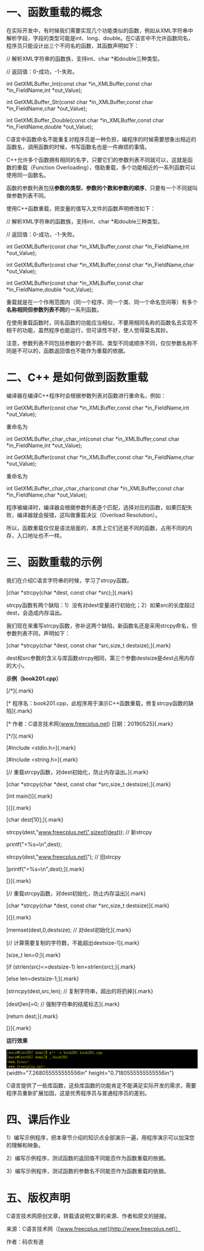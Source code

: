 # 一、函数重载的概念

在实际开发中，有时候我们需要实现几个功能类似的函数，例如从XML字符串中解析字段，字段的类型可能是int、long、double。在C语言中不允许函数同名，程序员只能设计出三个不同名的函数，其函数声明如下：

// 解析XML字符串的函数族，支持int、char \*和double三种类型。

// 返回值：0-成功，-1-失败。

int GetXMLBuffer_Int(const char \*in_XMLBuffer,const char
\*in_FieldName,int \*out_Value);

int GetXMLBuffer_Str(const char \*in_XMLBuffer,const char
\*in_FieldName,char \*out_Value);

int GetXMLBuffer_Double(const char \*in_XMLBuffer,const char
\*in_FieldName,double \*out_Value);

C语言中函数命名不能重复对程序员是一种负担，编程序的时候需要想象出相近的函数名，调用函数的时候，书写函数名也是一件麻烦的事情。

C++允许多个函数拥有相同的名字，只要它们的参数列表不同就可以，这就是函数的重载（Function
Overloading），借助重载，多个功能相近的一系列函数可以使用同一函数名。

函数的参数列表包括**参数的类型、参数的个数和参数的顺序**，只要有一个不同就叫做参数列表不同。

使用C++函数重载，把变量的值写入文件的函数声明修改如下：

// 解析XML字符串的函数族，支持int、char \*和double三种类型。

// 返回值：0-成功，-1-失败。

int GetXMLBuffer(const char \*in_XMLBuffer,const char \*in_FieldName,int
\*out_Value);

int GetXMLBuffer(const char \*in_XMLBuffer,const char
\*in_FieldName,char \*out_Value);

int GetXMLBuffer(const char \*in_XMLBuffer,const char
\*in_FieldName,double \*out_Value);

重载就是在一个作用范围内（同一个程序、同一个类、同一个命名空间等）有多个**名称相同但参数列表不同**的一系列函数。

在使用重载函数时，同名函数的功能应当相似，不要用相同名称的函数名去实现不相干的功能，虽然程序也能运行，但可读性不好，使人觉得莫名其妙。

注意，参数列表不同包括参数的个数不同、类型不同或顺序不同，仅仅参数名称不同是不可以的，函数返回值也不能作为重载的依据。

# 二、C++ 是如何做到函数重载

编译器在编译C++程序时会根据参数列表对函数进行重命名，例如：

int GetXMLBuffer(const char \*in_XMLBuffer,const char \*in_FieldName,int
\*out_Value);

重命名为

int GetXMLBuffer_char_char_int(const char \*in_XMLBuffer,const char
\*in_FieldName,int \*out_Value);

int GetXMLBuffer(const char \*in_XMLBuffer,const char
\*in_FieldName,char \*out_Value);

重命名为

int GetXMLBuffer_char_char_char(const char \*in_XMLBuffer,const char
\*in_FieldName,char \*out_Value);

程序被编译时，编译器会根据参数列表逐个匹配，选择对应的函数，如果匹配失败，编译器就会报错，这叫做重载决议（Overload
Resolution）。

所以，函数重载仅仅是语法层面的，本质上它们还是不同的函数，占用不同的内存，入口地址也不一样。

# 三、函数重载的示例

我们在介绍C语言字符串的时候，学习了strcpy函数。

[char \*strcpy(char \*dest, const char \*src);]{.mark}

strcpy函数有两个缺陷：1）没有对dest变量进行初始化；2）如果src的长度超过dest，会造成内存溢出。

我们现在来重写strcpy函数，弥补这两个缺陷，新函数名还是采用strcpy命名，但参数列表不同，声明如下：

[char \*strcpy(char \*dest, const char \*src,size_t destsize);]{.mark}

dest和src参数的含义与库函数strcpy相同，第三个参数destsize是dest占用内存的大小。

**示例（book201.cpp）**

[/\*]{.mark}

[\*
程序名：book201.cpp，此程序用于演示C++函数重载，修复strcpy函数的缺陷]{.mark}

[\* 作者：C语言技术网(www.freecplus.net) 日期：20190525]{.mark}

[\*/]{.mark}

[#include \<stdio.h\>]{.mark}

[#include \<string.h\>]{.mark}

[// 重载strcpy函数，对dest初始化，防止内存溢出。]{.mark}

[char \*strcpy(char \*dest, const char \*src,size_t destsize);]{.mark}

[int main()]{.mark}

[{]{.mark}

[char dest\[10\];]{.mark}

strcpy(dest,\"www.freecplus.net\",sizeof(dest)); // 新strcpy

printf(\"=%s=\\n\",dest);

strcpy(dest,\"www.freecplus.net\"); // 旧strcpy

[printf(\"=%s=\\n\",dest);]{.mark}

[}]{.mark}

[// 重载strcpy函数，对dest初始化，防止内存溢出]{.mark}

[char \*strcpy(char \*dest, const char \*src,size_t destsize)]{.mark}

[{]{.mark}

[memset(dest,0,destsize); // 对dest初始化]{.mark}

[// 计算需要复制的字符数，不能超出destsize-1]{.mark}

[size_t len=0;]{.mark}

[if (strlen(src)\<=destsize-1) len=strlen(src);]{.mark}

[else len=destsize-1;]{.mark}

[strncpy(dest,src,len); // 复制字符串，超出的将扔掉]{.mark}

[dest\[len\]=0; // 强制字符串的结尾标志]{.mark}

[return dest;]{.mark}

[}]{.mark}

**运行效果**

![](/images/104/media/image1.png){width="7.268055555555556in"
height="0.7180555555555556in"}

C语言提供了一些库函数，这些库函数的功能肯定不能满足实际开发的需求，需要程序员重新扩展加固，这是优秀程序员与普通程序员的差别。

# 四、课后作业

1）编写示例程序，把本章节介绍的知识点全部演示一遍，用程序演示可以加深您的理解和映象。

2）编写示例程序，测试函数的返回值不同能否作为函数重载的依据。

3）编写示例程序，测试函数的参数名不同能否作为函数重载的依据。

# 五、版权声明

C语言技术网原创文章，转载请说明文章的来源、作者和原文的链接。

来源：C语言技术网（[www.freecplus.net](http://www.freecplus.net)）

作者：码农有道
